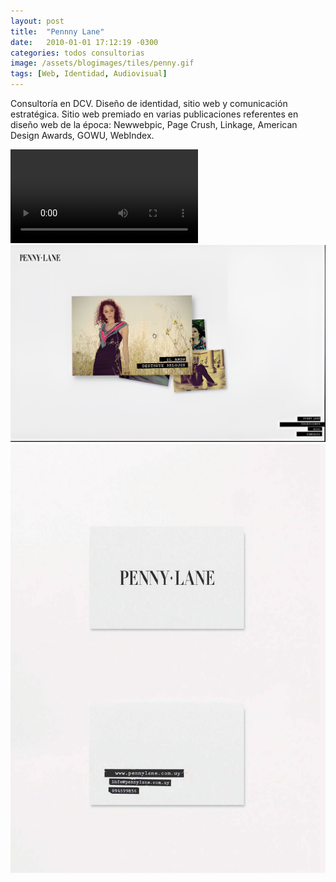 ```yaml
---
layout: post
title:  "Pennny Lane"
date:   2010-01-01 17:12:19 -0300
categories: todos consultorias
image: /assets/blogimages/tiles/penny.gif
tags: [Web, Identidad, Audiovisual]
---
```

Consultoría en DCV. Diseño de identidad, sitio web y comunicación estratégica.
Sitio web premiado en varias publicaciones referentes en diseño web de la época: Newwebpic, Page Crush, Linkage, American Design Awards, GOWU, WebIndex.

<video autobuffer loop controls><source src="/assets/blogimages/penny-1.mp4" type="video/mp4" /></video>
<img class="post-image-full" src="/assets/blogimages/penny-2.jpg">
<img class="post-image-full" src="/assets/blogimages/penny-3.jpg">
